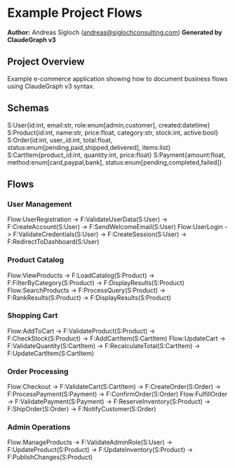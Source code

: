 # Example Project Flows

**Author:** Andreas Sigloch (andreas@siglochconsulting.com)
**Generated by ClaudeGraph v3**

## Project Overview
Example e-commerce application showing how to document business flows using ClaudeGraph v3 syntax.

## Schemas
S:User{id:int, email:str, role:enum[admin,customer], created:datetime}
S:Product{id:int, name:str, price:float, category:str, stock:int, active:bool}
S:Order{id:int, user_id:int, total:float, status:enum[pending,paid,shipped,delivered], items:list}
S:CartItem{product_id:int, quantity:int, price:float}
S:Payment{amount:float, method:enum[card,paypal,bank], status:enum[pending,completed,failed]}

## Flows

### User Management
Flow:UserRegistration -> F:ValidateUserData(S:User) -> F:CreateAccount(S:User) -> F:SendWelcomeEmail(S:User)
Flow:UserLogin -> F:ValidateCredentials(S:User) -> F:CreateSession(S:User) -> F:RedirectToDashboard(S:User)

### Product Catalog
Flow:ViewProducts -> F:LoadCatalog(S:Product) -> F:FilterByCategory(S:Product) -> F:DisplayResults(S:Product)
Flow:SearchProducts -> F:ProcessQuery(S:Product) -> F:RankResults(S:Product) -> F:DisplayResults(S:Product)

### Shopping Cart
Flow:AddToCart -> F:ValidateProduct(S:Product) -> F:CheckStock(S:Product) -> F:AddCartItem(S:CartItem)
Flow:UpdateCart -> F:ValidateQuantity(S:CartItem) -> F:RecalculateTotal(S:CartItem) -> F:UpdateCartItem(S:CartItem)

### Order Processing
Flow:Checkout -> F:ValidateCart(S:CartItem) -> F:CreateOrder(S:Order) -> F:ProcessPayment(S:Payment) -> F:ConfirmOrder(S:Order)
Flow:FulfillOrder -> F:ValidatePayment(S:Payment) -> F:ReserveInventory(S:Product) -> F:ShipOrder(S:Order) -> F:NotifyCustomer(S:Order)

### Admin Operations
Flow:ManageProducts -> F:ValidateAdminRole(S:User) -> F:UpdateProduct(S:Product) -> F:UpdateInventory(S:Product) -> F:PublishChanges(S:Product)